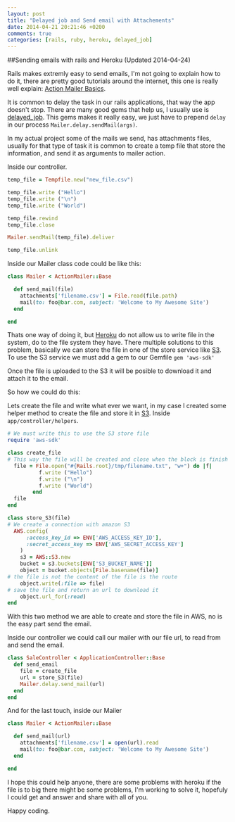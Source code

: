 ```yaml
---
layout: post
title: "Delayed job and Send email with Attachements"
date: 2014-04-21 20:21:46 +0200
comments: true
categories: [rails, ruby, heroku, delayed_job]
---
```


##Sending emails with rails and Heroku (Updated 2014-04-24)

Rails makes extremly easy to send emails, I'm not going to explain how to do it, there are pretty good tutorials around the internet,
this one is really well explain: [Action Mailer Basics](http://edgeguides.rubyonrails.org/action_mailer_basics.html).

It is common to delay the task in our rails applications, that way the app doesn't stop. There are many good gems that help us,
I usually use is [delayed_job](https://github.com/collectiveidea/delayed_job). This gems makes it really easy, we just have to prepend
`delay` in our process `Mailer.delay.sendMail(args)`.


In my actual project some of the mails we send, has attachments files, usually for that type of task it is common to create a temp file that store the information,
and send it as arguments to mailer action.

<!-- more -->

Inside our controller.
```ruby
temp_file = Tempfile.new("new_file.csv")

temp_file.write ("Hello")
temp_file.write ("\n")
temp_file.write ("World")

temp_file.rewind
temp_file.close

Mailer.sendMail(temp_file).deliver

temp_file.unlink
```

Inside our Mailer class code could be like this:
```ruby
class Mailer < ActionMailer::Base

  def send_mail(file)
    attachments['filename.csv'] = File.read(file.path)
    mail(to: foo@bar.com, subject: 'Welcome to My Awesome Site')
  end

end
```

Thats one way of doing it, but [Heroku](https://www.heroku.com) do not allow us to write file in the system, do to the file system they have.
There multiple solutions to this problem, basically we can store the file in one of the store service like [S3](http://aws.amazon.com/).
To use the S3 service we must add a gem to our Gemfile `gem 'aws-sdk'`

Once the file is uploaded to the S3 it will be posible to download it and attach it to the email.

So how we could do this:

Lets create the file and write what ever we want, in my case I created some helper method to create the file and store it in [S3](http://aws.amazon.com/).
Inside `app/controller/helpers`.

```ruby
# We must write this to use the S3 store file
require 'aws-sdk'

class create_file
# This way the file will be created and close when the block is finish
  file = File.open("#{Rails.root}/tmp/filename.txt", "w+") do |f|
          f.write ("Hello")
          f.write ("\n")
          f.write ("World")
        end
  file
end

class store_S3(file)
# We create a connection with amazon S3
  AWS.config(
      :access_key_id => ENV['AWS_ACCESS_KEY_ID'],
      :secret_access_key => ENV['AWS_SECRET_ACCESS_KEY']
    )
    s3 = AWS::S3.new
    bucket = s3.buckets[ENV['S3_BUCKET_NAME']]
    object = bucket.objects[File.basename(file)]
# the file is not the content of the file is the route
    object.write(:file => file)
# save the file and return an url to download it
    object.url_for(:read)
end
```

With this two method we are able to create and store the file in AWS, no is the easy part send the email.

Inside our controller we could call our mailer with our file url, to read from and send the email.

```ruby
class SaleController < ApplicationController::Base
  def send_email
    file = create_file
    url = store_S3(file)
    Mailer.delay.send_mail(url)
  end
end
```

And for the last touch, inside our Mailer

```ruby
class Mailer < ActionMailer::Base

  def send_mail(url)
    attachments['filename.csv'] = open(url).read
    mail(to: foo@bar.com, subject: 'Welcome to My Awesome Site')
  end

end
```

I hope this could help anyone, there are some problems with heroku if the file is to big there might be some problems, I'm working to solve it, hopefuly I could get and answer and share with all of you.


Happy coding.







